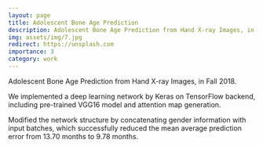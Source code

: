 ```yaml
---
layout: page
title: Adolescent Bone Age Prediction
description: Adolescent Bone Age Prediction from Hand X-ray Images, in Fall 2018.
img: assets/img/7.jpg
redirect: https://unsplash.com
importance: 3
category: work
---
```


Adolescent Bone Age Prediction from Hand X-ray Images, in Fall 2018.

We implemented a deep learning network by Keras on TensorFlow backend, including pre-trained VGG16 model and attention map generation.

Modified the network structure by concatenating gender information with input batches, which successfully reduced the mean average prediction error from 13.70 months to 9.78 months.
